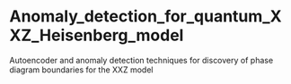 # Anomaly_detection_for_quantum_XXZ_Heisenberg_model
Autoencoder and anomaly detection techniques for discovery of phase diagram boundaries for the XXZ model
